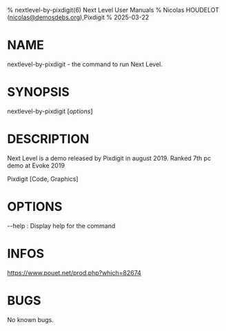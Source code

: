 % nextlevel-by-pixdigit(6) Next Level User Manuals
% Nicolas HOUDELOT (nicolas@demosdebs.org),Pixdigit
% 2025-03-22

# NAME
nextlevel-by-pixdigit - the command to run Next Level.

# SYNOPSIS
nextlevel-by-pixdigit [*options*]

# DESCRIPTION
Next Level is a demo released by Pixdigit in august 2019.
Ranked 7th pc demo at Evoke 2019

Pixdigit [Code, Graphics]

# OPTIONS
\--help
:   Display help for the command

# INFOS
https://www.pouet.net/prod.php?which=82674

# BUGS
No known bugs.
